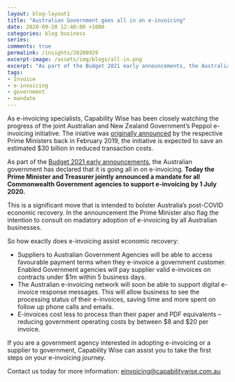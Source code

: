 ```yaml
---
layout: blog-layout1
title: "Australian Government goes all in on e-invoicing"
date: 2020-09-28 12:40:00 +1000
categories: blog business
series:
comments: true
permalink: /insights/20200929
excerpt-image: /assets/img/blogs/all-in.png
excerpt: "As part of the Budget 2021 early announcements, the Australian government has declared that it is going all in on e-invoicing.  Announcing an e-invoicing mandate that applies to all Commonwealth, State and Local government agencies."
tags: 
- Invoice 
- e-invoicing 
- government 
- mandate
---
```


As e-invoicing specialists, Capability Wise has been closely watching the progress of the joint Australian and New Zealand Government’s Peppol e-invoicing initiative.  The iniative was [originally announced](https://www.pm.gov.au/media/joint-statement-prime-ministers-rt-hon-jacinda-ardern-and-hon-scott-morrison-mp) by the respective Prime Ministers back in February 2019, the initiative is expected to save an estimated $30 billion in reduced transaction costs.

As part of the [Budget 2021 early announcements](https://www.pm.gov.au/media/digital-business-plan-drive-australias-economic-recovery), the Australian government has declared that it is going all in on e-invoicing.  **Today the Prime Minister and Treasurer jointly announced a mandate for all Commonwealth Government agencies to support e-invoicing by 1 July 2020.**

This is a significant move that is intended to bolster Australia’s post-COVID economic recovery.  In the announcement the Prime Minister also flag the intention to consult on madatory adoption of e-invoicing by all Australian businesses.

So how exactly does e-invoicing assist economic recovery:
- Suppliers to Australian Government Agencies will be able to access favourable payment terms when they e-invoice a government customer.  Enabled Government agencies will pay supplier valid e-invoices on contracts under $1m within 5 business days.
- The Australian e-invoicing network will soon be able to support digital e-invoice response messages.  This will allow business to see the processing status of their e-invoices, saving time and more spent on follow up phone calls and emails.
- E-invoices cost less to process than their paper and PDF equivalents – reducing government operating costs by between $8 and $20 per invoice.

If you are a government agency interested in adopting e-invoicing or a supplier to government, Capability Wise can assist you to take the first steps on your e-invoicing journey.

Contact us today for more information: [einvoicing@capabilitywise.com.au](mailto:einvoicing@capabilitywise.com.au)
